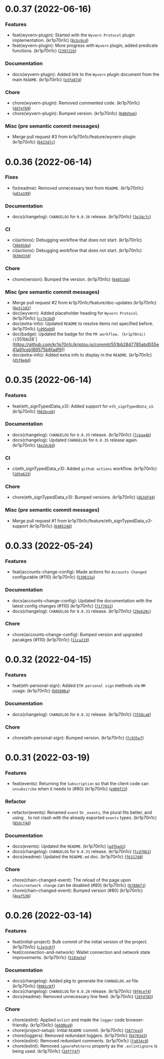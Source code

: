 # 0.0.37 (2022-06-16)

### Features

* feat(wyvern-plugin): Started with the `Wyvern Protocol` plugin implementation. (kr1p70n1c) ([`8cbc0cd`](https://github.com/kr1p70n1c/kriptou.js/commit/8cbc0cd4482cabcef9714cb0073cfa3754ab5fcf))
* feat(wyvern-plugin): More progress with `Wyvern` plugin, added predicate functions. (kr1p70n1c) ([`239722b`](https://github.com/kr1p70n1c/kriptou.js/commit/239722ba7b770b744b361b1e3814e731e268b19d))

### Documentation

* docs(wyvern-plugin): Added link to the `Wyvern` plugin document from the main `README`. (kr1p70n1c) ([`e3fe874`](https://github.com/kr1p70n1c/kriptou.js/commit/e3fe8748ba7e90856f5421ab6ed21f1de55ce844))

### Chore

* chore(wyvern-plugin): Removed commented code. (kr1p70n1c) ([`dd7ef69`](https://github.com/kr1p70n1c/kriptou.js/commit/dd7ef699b7195aab2d0944f5421a6087a15a0a37))
* chore(wyvern-plugin): Bumped version. (kr1p70n1c) ([`0d0d5eb`](https://github.com/kr1p70n1c/kriptou.js/commit/0d0d5ebb07b5222c6939b46c1a037f4b95d2a871))

### Misc (pre semantic commit messages)

* Merge pull request #3 from kr1p70n1c/feature/wyvern-plugin (kr1p70n1c) ([`6423d7c`](https://github.com/kr1p70n1c/kriptou.js/commit/6423d7c3cffdeaf1e11771f6c431c8ddaab33574))

# 0.0.36 (2022-06-14)

### Fixes

* fix(readme): Removed unnecessary text from `README`. (kr1p70n1c) ([`e81a199`](https://github.com/kr1p70n1c/kriptou.js/commit/e81a1992f8a6b12e7e14ce6873b08e8252a4c399))

### Documentation

* docs(changelog): `CHANGELOG` for `0.0.36` release. (kr1p70n1c) ([`3e34cfc`](https://github.com/kr1p70n1c/kriptou.js/commit/3e34cfc73eade95c14706bbb77d2bd5590e34bb5))

### CI

* ci(actions): Debugging workflow that does not start. (kr1p70n1c) ([`36b918a`](https://github.com/kr1p70n1c/kriptou.js/commit/36b918ad47748fea369edd9c711f8544eb1363e4))
* ci(actions): Debugging workflow that does not start. (kr1p70n1c) ([`030d33d`](https://github.com/kr1p70n1c/kriptou.js/commit/030d33d080d77446f406fa834b86182015f9ff17))

### Chore

* chore(version): Bumped the version. (kr1p70n1c) ([`64851bb`](https://github.com/kr1p70n1c/kriptou.js/commit/64851bb198a73134878193b3f4a19469d9008689))

### Misc (pre semantic commit messages)

* Merge pull request #2 from kr1p70n1c/feature/doc-updates (kr1p70n1c) ([`6e51182`](https://github.com/kr1p70n1c/kriptou.js/commit/6e51182b5644f884ce12d7faef02e7e6cdca8411))
* doc(wyvern): Added placeholder heading for `Wyvern Protocol`. (kr1p70n1c) ([`cc7e1bd`](https://github.com/kr1p70n1c/kriptou.js/commit/cc7e1bdfcc5530422a8e09b601b5d41d6bc89d28))
* doc(extra-info): Updated `README` to resolve items not specified before. (kr1p70n1c) ([`c095eb9`](https://github.com/kr1p70n1c/kriptou.js/commit/c095eb99213aa3d09128ce0f3ba5f2737c7a868b))
* doc(badge): Updated the badge for the `PR workflow. (kr1p70n1c) ([`551bb28`](https://github.com/kr1p70n1c/kriptou.js/commit/551bb2847785abd555e41a91ceb189575b8fadf9))
* doc(extra-info): Added extra info to display in the `README`. (kr1p70n1c) ([`d5f0e6d`](https://github.com/kr1p70n1c/kriptou.js/commit/d5f0e6d639d4634d3991186ad71370a618aba6c4))

# 0.0.35 (2022-06-14)

### Features

* feat(eth_signTypedData_v3): Added support for `eth_signTypedData_v3`. (kr1p70n1c) ([`982bceb`](https://github.com/kr1p70n1c/kriptou.js/commit/982bceba1da6da20b5bca38220679fd149cb9415))

### Documentation

* docs(changelog): `CHANGELOG` for `0.0.35` release. (kr1p70n1c) ([`7cbaa4b`](https://github.com/kr1p70n1c/kriptou.js/commit/7cbaa4bdd7273aaa7c50cfacc69965c726a8c192))
* docs(changelog): Updated `CHANGELOG` for `0.0.35` release again. (kr1p70n1c) ([`4e2dc8d`](https://github.com/kr1p70n1c/kriptou.js/commit/4e2dc8d9f4e9dad7b42a87f98125e1d08750f30c))

### CI

* ci(eth_signTypedData_v3): Added `github actions` workflow. (kr1p70n1c) ([`185e625`](https://github.com/kr1p70n1c/kriptou.js/commit/185e625eeaa141d2871a601eda8670f8a1ae081e))

### Chore

* chore(eth_signTypedData_v3): Bumped versions. (kr1p70n1c) ([`db3dfd4`](https://github.com/kr1p70n1c/kriptou.js/commit/db3dfd4bd363b65e50af56637e046173a679bee3))

### Misc (pre semantic commit messages)

* Merge pull request #1 from kr1p70n1c/feature/eth_signTypedData_v3-support (kr1p70n1c) ([`6485248`](https://github.com/kr1p70n1c/kriptou.js/commit/64852489317424a9740d67801985d5d44d2ac9c9))

# 0.0.33 (2022-05-24)

### Features

* feat(accounts-change-config): Made actions for `Accounts Changed` configurable (#110) (kr1p70n1c) ([`539615e`](https://github.com/kr1p70n1c/kriptou.js/commit/539615ec1a71ddeab106dde18cdce96eae030729))

### Documentation

* docs(accounts-change-config): Updated the documentation with the latest config changes (#110) (kr1p70n1c) ([`71f7015`](https://github.com/kr1p70n1c/kriptou.js/commit/71f7015a54384db888e72f1d003f983ab7e0f059))
* docs(changelog): `CHANGELOG` for `0.0.33` release. (kr1p70n1c) ([`29eb28c`](https://github.com/kr1p70n1c/kriptou.js/commit/29eb28c07e55177fbae8bd893628ce49b269a960))

### Chore

* chore(accounts-change-config): Bumped version and upgraded pacakges (#110) (kr1p70n1c) ([`11ca219`](https://github.com/kr1p70n1c/kriptou.js/commit/11ca2198df9c16bd9f396d5f85292633737e0bdb))

# 0.0.32 (2022-04-15)

### Features

* feat(eth-personal-sign): Added `ETH personal sign` methods via `MM` usage. (kr1p70n1c) ([`b05806a`](https://github.com/kr1p70n1c/kriptou.js/commit/b05806a3850b7e35eae6c701047a56b63338a090))

### Documentation

* docs(changelog): `CHANGELOG` for `0.0.32` release. (kr1p70n1c) ([`7558ca6`](https://github.com/kr1p70n1c/kriptou.js/commit/7558ca65a21e616a2caea6a405f1b8279d4be40a))

### Chore

* chore(eth-personal-sign): Bumped version. (kr1p70n1c) ([`fc935ef`](https://github.com/kr1p70n1c/kriptou.js/commit/fc935ef372d2807223f3c9fa6ea728f7d7a7cdba))

# 0.0.31 (2022-03-19)

### Features

* feat(events): Returning the `Subscription` so that the client code can `unsubscribe` when it needs to (#80) (kr1p70n1c) ([`e909f23`](https://github.com/kr1p70n1c/kriptou.js/commit/e909f23e313ed691f2200d7368e36d3208a3e957))

### Refactor

* refactor(events): Renamed `event` to `_events`, the plural fits better, and using `_` to not clash with the already exported `events` types. (kr1p70n1c) ([`85dcf4d`](https://github.com/kr1p70n1c/kriptou.js/commit/85dcf4d6d1152152df1941cb068f515f017b2c0a))

### Documentation

* docs(events): Updated the `README`. (kr1p70n1c) ([`adfbad1`](https://github.com/kr1p70n1c/kriptou.js/commit/adfbad10bba60513d9059c667c725b363ff433fa))
* docs(changelog): `CHANGELOG` for `0.0.31` release. (kr1p70n1c) ([`fcd70b1`](https://github.com/kr1p70n1c/kriptou.js/commit/fcd70b152b1c33658fa5c0c5f802ad92b46256ad))
* docs(readme): Updated the `README.md` doc. (kr1p70n1c) ([`f6317d0`](https://github.com/kr1p70n1c/kriptou.js/commit/f6317d0822e93ce50fdc7f0981cf32c9ed9ad6d6))

### Chore

* chore(chain-changed-event): The reload of the page upon `chain/network change` can be disabled (#80) (kr1p70n1c) ([`67886f1`](https://github.com/kr1p70n1c/kriptou.js/commit/67886f1073992529478f69e31242dd10382fec44))
* chore(chain-changed-event): Bumped version (#80) (kr1p70n1c) ([`4eaf53b`](https://github.com/kr1p70n1c/kriptou.js/commit/4eaf53ba0e7be82bc1da036928a8d1b3ecc5a455))

# 0.0.26 (2022-03-14)

### Features

* feat(initial-project): Bulk commit of the initial version of the project. (kr1p70n1c) ([`c2e3c07`](https://github.com/kr1p70n1c/kriptou.js/commit/c2e3c0793764afbf87d8bb81fc85581df3a9d0b4))
* feat(connection-and-network): Wallet connection and network state improvements. (kr1p70n1c) ([`5103e5e`](https://github.com/kr1p70n1c/kriptou.js/commit/5103e5e4db833290279830ebe99e7484021749fa))

### Documentation

* docs(changelog): Added pkg to generate the `CHANGELOG.md` file. (kr1p70n1c) ([`9981c0f`](https://github.com/kr1p70n1c/kriptou.js/commit/9981c0f5aa6657b7e25e882e80da97aa3ca643a6))
* docs(changelog): `CHANGELOG` for `0.0.26` release. (kr1p70n1c) ([`9f0cef4`](https://github.com/kr1p70n1c/kriptou.js/commit/9f0cef4fe1c459bb92be978ceff677b95b6f5ea0))
* docs(readme): Removed unnecessary line feed. (kr1p70n1c) ([`10fd785`](https://github.com/kr1p70n1c/kriptou.js/commit/10fd785235ebf07c936c8d3b2fe7cdf3727e053b))

### Chore

* chore(eslint): Applied `eslint` and made the `logger` code browser-friendly. (kr1p70n1c) ([`4dd0ba9`](https://github.com/kr1p70n1c/kriptou.js/commit/4dd0ba9d49c2f35bf6406843165e553665150ca7))
* chore(project-setup): Initial `README` commit. (kr1p70n1c) ([`3877ea3`](https://github.com/kr1p70n1c/kriptou.js/commit/3877ea3970133740c01923f3e83ac01610146747))
* chore(loggers): Removed redundant loggers. (kr1p70n1c) ([`84703d3`](https://github.com/kr1p70n1c/kriptou.js/commit/84703d393f6d08f44c7fe6d6e71827bbe44fb3ca))
* chore(eslint): Removed redundant comments. (kr1p70n1c) ([`fa034c8`](https://github.com/kr1p70n1c/kriptou.js/commit/fa034c8ea614737475095e00f718bf293a39063d))
* chore(eslint): Removed `ignorePatterns` property as the `.eslintignore` is being used. (kr1p70n1c) ([`3dfff4f`](https://github.com/kr1p70n1c/kriptou.js/commit/3dfff4f2f5ee04b282c42631db3ec0a76d8d723f))
